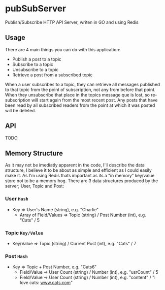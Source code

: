 # pubSubServer
Publish/Subscribe HTTP API Server, writen in GO and using Redis

## Usage

There are 4 main things you can do with this application:

- Publish a post to a topic
- Subscribe to a topic
- Unsubscribe to a topic
- Retrieve a post from a subscribed topic

When a user subscribes to a topic, they can retrieve all messages published to that topic from the point of subscription, not any from before that point. When they unsubscribe that place in the topics message que is lost, so re-subscription will start again from the most recent post. Any posts that have been read by all subscribed readers from the point at which it was posted will be deleted.

## API

TODO

## Memory Structure

As it may not be imediatly apparent in the code, I'll describe the data structure, I believe it to be about as simple and efficient as I could easily make it. As I'm using Redis thats important as its a "in memory" key/value store not to be a memory hog. There are 3 data structures produced by the server; User, Topic and Post:

### User `Hash`
- Key => User's Name (string), e.g. "Charlie"
  - Array of Field/Values => Topic (string) / Post Number (int), e.g. "Cats" / 5

### Topic `Key/Value`
- Key/Value => Topic (string) / Current Post (int), e.g. "Cats" / 7

### Post `Hash`
- Key => Topic + Post Number, e.g. "Cats6"
  -  Field/Value => User Count (string) / Number (int), e.g. "usrCount" / 5
  -  Field/Value => User Count (string) / Number (int), e.g. "content" / "I love cats: www.cats.com"
